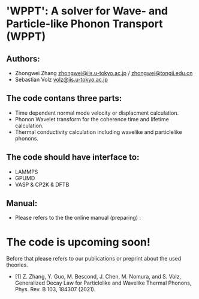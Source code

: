# 'WPPT': A solver for Wave- and Particle-like Phonon Transport (WPPT)

## Authors:

- Zhongwei Zhang <zhongwei@iis.u-tokyo.ac.jp> / <zhongwei@tongji.edu.cn>      
- Sebastian Volz   <volz@iis.u-tokyo.ac.jp>

## The code contans three parts:

- Time dependent normal mode velocity or displacment calculation.
- Phonon Wavelet transform for the coherence time and lifetime calculation.
- Thermal conductivity calculation including wavelike and particlelike phonons.

## The code should have interface to:

- LAMMPS
- GPUMD
- VASP & CP2K & DFTB

## Manual:

- Please refers to the the online manual (preparing) :

# The code is upcoming soon!

Before that please refers to our publications or preprint about the used theories.

- [1] Z. Zhang, Y. Guo, M. Bescond, J. Chen, M. Nomura, and S. Volz, Generalized Decay Law for Particlelike and Wavelike Thermal Phonons, Phys. Rev. B 103, 184307 (2021).
